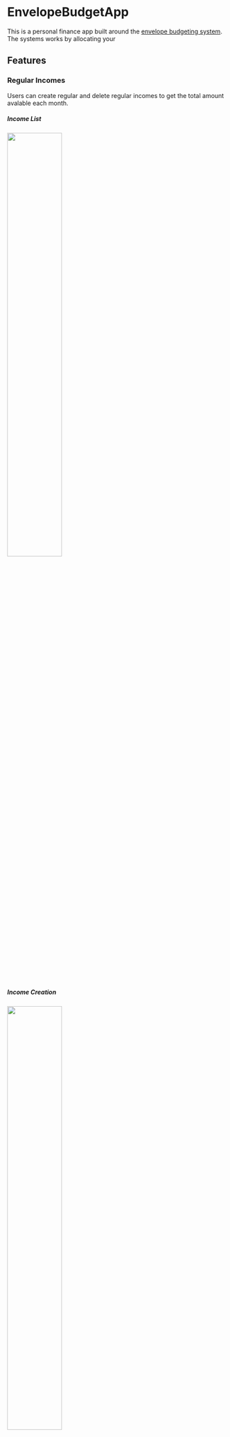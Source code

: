 # EnvelopeBudgetApp

This is a personal finance app built around the [envelope budgeting system](https://www.capitalone.com/learn-grow/money-management/envelope-budget-system/). The systems works by allocating your 

## Features

### Regular Incomes
Users can create regular and delete regular incomes to get the total amount avalable each month. 

##### Income List
<img src="https://user-images.githubusercontent.com/102758696/235316998-144c4e70-79e6-469b-a6a4-c083262b0384.png" width=50% height=50%>

##### Income Creation
<img src="https://user-images.githubusercontent.com/102758696/235316572-7b3bfcbc-35bd-42d7-8ead-bfd70d2a08b7.png" width=50% height=50%>

##### Income Deletion
<img src="https://user-images.githubusercontent.com/102758696/235316953-56132bb0-f3f1-44c5-8146-9c699fda41d3.png" width=50% height=50%>

### Envelopes
Users can create envelopes to represent catagories of spending. Such as gas, amenities, groceries, etc.
##### Envelope List
<img src="https://user-images.githubusercontent.com/102758696/235492694-beb97163-fdf2-4413-b3d2-f01465ad06a6.png" width=50% height=50%>

##### Envelope Creation
<img src="https://user-images.githubusercontent.com/102758696/235492841-db2d9214-9c2f-42ff-b17d-b0f4cc905fa9.png" width=50% height=50%>

## Known Bugs

* When deleting an income, the delete prompt will dissapear then reappear when the income is swiped again before the swipe button "Delete" is actually pressed. When the deletion is confirmed the proper income is deleted, but the deletion prompt will reapear for a brief second before disappearing

* If the dollar sign is removed when inputing the amount when creating a new income, the amount will be saved as 0.

## Roapmap/Planned Features

* Fully implement envelopes
  * Ability to delete envelope
   *Confirmation prompt for deleting envelope
  * Ability edit envelopes
* Fully implement incomes
  *Ability to edit incomes
* Implement transactions
* Add UI design
